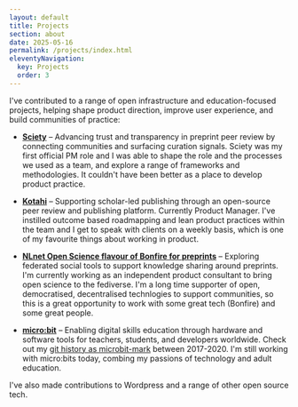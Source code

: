 ```yaml
---
layout: default
title: Projects
section: about
date: 2025-05-16
permalink: /projects/index.html
eleventyNavigation:
  key: Projects
  order: 3
---
```


I've contributed to a range of open infrastructure and education-focused projects, helping shape product direction, improve user experience, and build communities of practice:

- [**Sciety**](https://sciety.org/) – Advancing trust and transparency in preprint peer review by connecting communities and surfacing curation signals. Sciety was my first official PM role and I was able to shape the role and the processes we used as a team, and explore a range of frameworks and methodologies. It couldn't have been  better as a place to develop product practice.

- [**Kotahi**](https://kotahi.community/) – Supporting scholar-led publishing through an open-source peer review and publishing platform. Currently Product Manager. I've instilled outcome based roadmapping and lean product practices within the team and I get to speak with clients on a weekly basis, which is one of my favourite things about working in product.

- [**NLnet Open Science flavour of Bonfire for preprints**](https://nlnet.nl/project/Sciety-ActivityPub/) – Exploring federated social tools to support knowledge sharing around preprints. I'm currently working as an independent product consultant to bring open science to the fediverse. I'm a long time supporter of open, democratised, decentralised technlogies to support communities, so this is a great opportunity to work with some great tech (Bonfire) and some great people.

- [**micro:bit**](https://microbit.org/) – Enabling digital skills education through hardware and software tools for teachers, students, and developers worldwide. Check out my [git history as microbit-mark](https://github.com/microbit-mark?tab=overview&from=2020-12-01&to=2020-12-31) between 2017-2020. I'm still working with micro:bits today, combing my passions of technology and adult education.

I've also made contributions to Wordpress and a range of other open source tech.